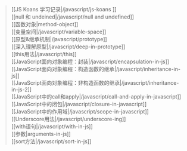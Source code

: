 > [[JS Koans 学习记录|/javascript/js-koans ]]  
[[null 和 undeined|/javascript/null and undefined]]  
[[函数对象|method-object]]  
[[变量空间|/javascript/variable-space]]  
[[原型&继承机制|/javascript/prototype]]  
[[深入理解原型|/javascript/deep-in-prototype]]  
[[this用法|/javascript/this]]  
[[JavaScript面向对象编程：封装|/javascript/encapsulation-in-js]]  
[[JavaScript面向对象编程：构造函数的继承|/javascript/inheritance-in-js]]  
[[JavaScript面向对象编程：非构造函数的继承|/javascript/inheritance-in-js-2]]  
[[JavaScript中的call和apply|/javascript/call-and-apply-in-javascript]]  
[[JavaScript中的闭包|/javascript/closure-in-javascript]]  
[[JavaScript中的作用域|/javascript/scope-in-javascript]]  
[[Underscore用法|/javascript/underscore-ing]]  
[[with语句|/javascript/with-in-js]]   
[[参数|arguments-in-js]]  
[[sort方法|/javascript/sort-in-js]]  











